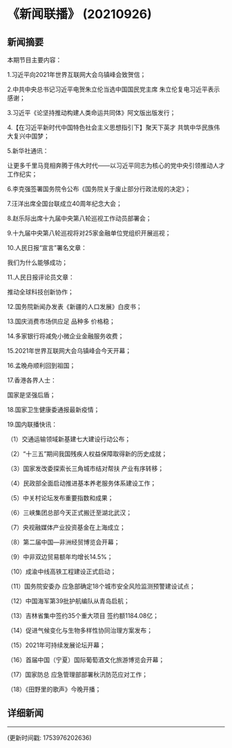 # 《新闻联播》 (20210926)

## 新闻摘要

本期节目主要内容：


1.习近平向2021年世界互联网大会乌镇峰会致贺信；


2.中共中央总书记习近平电贺朱立伦当选中国国民党主席 朱立伦复电习近平表示感谢；


3.习近平《论坚持推动构建人类命运共同体》阿文版出版发行；


4.【在习近平新时代中国特色社会主义思想指引下】聚天下英才 共筑中华民族伟大复兴中国梦；


5.新华社通讯：

让更多千里马竞相奔腾于伟大时代——以习近平同志为核心的党中央引领推动人才工作纪实；


6.李克强签署国务院令公布《国务院关于废止部分行政法规的决定》；


7.汪洋出席全国台联成立40周年纪念大会；


8.赵乐际出席十九届中央第八轮巡视工作动员部署会；


9.十九届中央第八轮巡视将对25家金融单位党组织开展巡视；


10.人民日报“宣言”署名文章：

我们为什么能够成功；


11.人民日报评论员文章：

推动全球科技创新协作；


12.国务院新闻办发表《新疆的人口发展》白皮书；


13.国庆消费市场供应足 品种多 价格稳；


14.多家银行将减免小微企业金融服务收费；


15.2021年世界互联网大会乌镇峰会今天开幕；


16.孟晚舟顺利回到祖国；


17.香港各界人士：

国家是坚强后盾；


18.国家卫生健康委通报最新疫情；


19.国内联播快讯：


（1）交通运输领域新基建七大建设行动公布；


（2）“十三五”期间我国残疾人权益保障取得新的历史成就；


（3）国家发改委探索长三角城市结对帮扶 产业有序转移；


（4）民政部全面启动推进基本养老服务体系建设工作；


（5）中关村论坛发布重要指数和成果；


（6）三峡集团总部今天正式搬迁至湖北武汉；


（7）央视融媒体产业投资基金在上海成立；


（8）第二届中国—非洲经贸博览会开幕；


（9）中非双边贸易额年均增长14.5%；


（10）成渝中线高铁工程建设正式启动；


（11）国务院安委办 应急部确定18个城市安全风险监测预警建设试点；


（12）中国海军第39批护航编队从青岛启航；


（13）吉林省集中签约35个重大项目 签约额1184.08亿；


（14）促进气候变化与生物多样性协同治理方案发布；


（15）2021年可持续发展论坛开幕；


（16）首届中国（宁夏）国际葡萄酒文化旅游博览会开幕；


（17）国家防总 应急管理部部署秋汛防范应对工作；


（18）《田野里的歌声》今晚开播；



## 详细新闻

---

(更新时间戳: 1753976202636)

